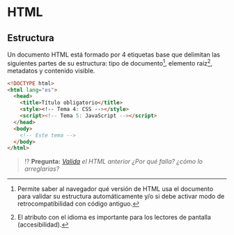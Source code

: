 # HTML
## Estructura

Un documento HTML está formado por 4 etiquetas base que delimitan las siguientes partes de su estructura: tipo de documento[^1], elemento raíz[^2], metadatos y contenido visible.

```html
<!DOCTYPE html>
<html lang="es">
  <head>
    <title>Título obligatorio</title>
    <style><!-- Tema 4: CSS --></style>
    <script><!-- Tema 5: JavaScript --></script>
  </head>
  <body>
    <!-- Este tema -->
  </body>
</html>
```

> ⁉️ **Pregunta:** _[Valida](https://validator.w3.org/nu/#textarea) el HTML anterior ¿Por qué falla? ¿cómo lo arreglarias?_

[^1]: Permite saber al navegador qué versión de HTML usa el documento para validar su estructura automáticamente y/o si debe activar modo de retrocompatibilidad con código antiguo.

[^2]: El atributo con el idioma es importante para los lectores de pantalla (accesibilidad).